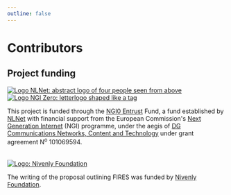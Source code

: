 ```yaml
---
outline: false
---
```


<script setup>
import { VPTeamMembers } from 'vitepress/theme'

const members = [
  {
    avatar: 'https://www.github.com/thisismissem.png',
    name: 'Emelia Smith',
    title: 'Creator',
    links: [
      { icon: 'github', link: 'https://github.com/thisismissem' },
      { icon: 'mastodon', link: 'https://hachyderm.io/@thisismissem' },
      {
        link: 'https://support.thisismissem.social',
        icon: {
          svg: '<svg xmlns="http://www.w3.org/2000/svg" viewBox="0 -960 960 960" class="sponsor-icon" fill="#e8eaed"><path d="M448.67-195.33h60v-51.34q57.33-7.66 92-38 34.66-30.33 34.66-84 0-48-27.33-81t-97.33-61Q452-533.33 427-551q-25-17.67-25-47.67Q402-628 423.17-645q21.16-17 58.83-17 30.67 0 51.33 14.5Q554-633 566.67-606.67l53.33-24q-15-35-43.5-57t-65.83-25.66V-764h-60v50.67Q400-705 371-673.67q-29 31.34-29 75 0 48.34 29.17 77.34 29.16 29 88.83 52.66 65.67 26.34 90.5 47.34 24.83 21 24.83 52.66 0 32.34-25.5 50.5Q524.33-300 486.67-300q-37 0-65.84-21.5Q392-343 380-382l-56 20q18.67 46.67 48.83 74.17 30.17 27.5 75.84 39.16v53.34ZM480-80q-82.33 0-155.33-31.5-73-31.5-127.34-85.83Q143-251.67 111.5-324.67T80-480q0-83 31.5-156t85.83-127q54.34-54 127.34-85.5T480-880q83 0 156 31.5T763-763q54 54 85.5 127T880-480q0 82.33-31.5 155.33-31.5 73-85.5 127.34Q709-143 636-111.5T480-80Zm0-66.67q139.33 0 236.33-97.33t97-236q0-139.33-97-236.33t-236.33-97q-138.67 0-236 97-97.33 97-97.33 236.33 0 138.67 97.33 236 97.33 97.33 236 97.33ZM480-480Z"/></svg>'
        },
      },
    ]
  }
]
</script>

# Contributors

<VPTeamMembers size="small" :members="members" />

## Project funding

<a href="https://nlnet.nl" class="funder-logo" name="ack"><img src="/nlnet-logo.svg?url" alt="Logo NLNet: abstract logo of four people seen from above"></a>
<a href="https://nlnet.nl/NGI0" class="funder-logo"><img src="/NGI0Entrust_tag.svg?url" alt="Logo NGI Zero: letterlogo shaped like a tag"> </a>

This project is funded through the <a href="https://nlnet.nl/entrust">NGI0 Entrust</a> Fund, a fund established by <a href="https://nlnet.nl">NLNet</a> with financial support from the European Commission's <a href="https://ngi.eu">Next Generation Internet</a> (NGI) programme, under the aegis of <a href="https://commission.europa.eu/about-european-commission/departments-and-executive-agencies/communications-networks-content-and-technology_en">DG Communications Networks, Content and Technology</a> under grant agreement N<sup>o</sup> 101069594.
<br><br><br>
<a href="https://nivenly.org" class="funder-logo"><img src="/nivenly-foundation-logo-with-text.png?url" alt="Logo: Nivenly Foundation"></a>

The writing of the proposal outlining FIRES was funded by <a href="https://nivenly.org">Nivenly Foundation</a>.
